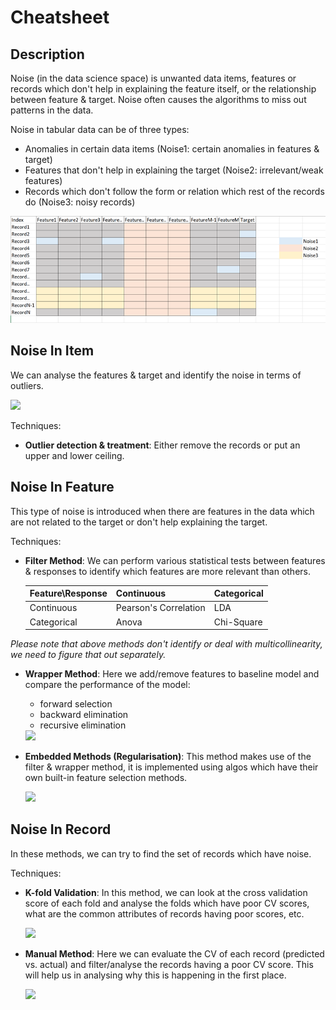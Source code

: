 # Cheatsheet

## Description

Noise (in the data science space) is unwanted data items, features or records which don't help in explaining the feature itself, or the relationship between feature & target.
Noise often causes the algorithms to miss out patterns in the data.

Noise in tabular data can be of three types:

- Anomalies in certain data items (Noise1: certain anomalies in features & target)
- Features that don't help in explaining the target (Noise2: irrelevant/weak features)
- Records which don't follow the form or relation which rest of the records do (Noise3: noisy records)

![](_cheatsheet/image7.png)

## Noise In Item

We can analyse the features & target and identify the noise in terms of outliers.

<img src="image5.png" style="width:2.37473in" />

Techniques:

- **Outlier detection & treatment**: Either remove the records or put an upper and lower ceiling.

## Noise In Feature

This type of noise is introduced when there are features in the data which are not related to the target or don't help explaining the target.

Techniques:

- **Filter Method**: We can perform various statistical tests between features & responses to identify which features are more relevant than others.

  | Feature\Response | Continuous            | Categorical  |
  |------------------|-----------------------|--------------|
  | Continuous       | Pearson's Correlation | LDA          |
  | Categorical      | Anova                 | Chi-Square   |

*Please note that above methods don't identify or deal with multicollinearity, we need to figure that out separately.*

- **Wrapper Method**: Here we add/remove features to baseline model and compare the performance of the model:

   - forward selection
   - backward elimination
   - recursive elimination

  <img src="image6.png" style="width:4.5in" />

- **Embedded Methods (Regularisation)**: This method makes use of the filter & wrapper method, it is implemented using algos which have their own built-in feature selection methods.

  <img src="image2.png" style="width:4.5in" />

## Noise In Record

In these methods, we can try to find the set of records which have noise.

Techniques:

- **K-fold Validation**: In this method, we can look at the cross validation score of each fold and analyse the folds which have poor CV scores, what are the common attributes of records having poor scores, etc.

  <img src="image3.png" style="width:4.5in" />

- **Manual Method**: Here we can evaluate the CV of each record (predicted vs. actual) and filter/analyse the records having a poor CV score. This will help us in analysing why this is happening in the first place.

  <img src="image4.png" style="width:4.5in" />
